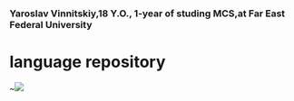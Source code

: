 ### Yaroslav Vinnitskiy,18 Y.O., 1-year of studing MCS,at Far East Federal University 


# language repository
~<img src="https://img.shields.io/badge/C++-6600ff?style=for-the-badge&logo=c++&logoColor=black" />
<!--
**xYarvinx/xYarvinx** is a ✨ _special_ ✨ repository because its `README.md` (this file) appears on your GitHub profile.

Here are some ideas to get you started:

- 🔭 I’m currently working on ...
- 🌱 I’m currently learning ...
- 👯 I’m looking to collaborate on ...
- 🤔 I’m looking for help with ...
- 💬 Ask me about ...
- 📫 How to reach me: ...
- 😄 Pronouns: ...
- ⚡ Fun fact: ...
-->
